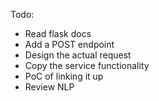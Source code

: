 Todo:
- Read flask docs
- Add a POST endpoint
- Design the actual request
- Copy the service functionality
- PoC of linking it up
- Review NLP
